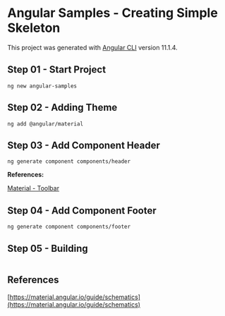 # Angular Samples - Creating Simple Skeleton

This project was generated with [Angular CLI](https://github.com/angular/angular-cli) version 11.1.4.

## Step 01 - Start Project

```angular
ng new angular-samples
```

## Step 02 - Adding Theme

```angular
ng add @angular/material
```

## Step 03 - Add Component Header

```angular
ng generate component components/header
```

**References:**

[Material - Toolbar](https://material.angular.io/components/toolbar/examples)

## Step 04 - Add Component Footer

```angular
ng generate component components/footer
```

## Step 05 - Building

```shell
```

## References

[https://material.angular.io/guide/schematics](https://material.angular.io/guide/schematics)
